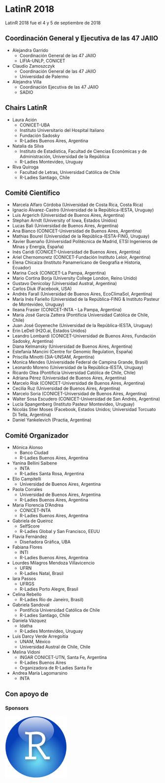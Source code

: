
# LatinR 2018

LatinR 2018 fue el 4 y 5 de septiembre de 2018

## Coordinación General y Ejecutiva de las 47 JAIIO

  - Alejandra Garrido
      - Coordinación General de las 47 JAIIO
      - LIFIA-UNLP, CONICET
  - Claudio Zamoszczyk
      - Coordinación General de las 47 JAIIO
      - Universidad de Palermo
  - Alejandra Villa
      - Coordinación Ejecutiva de las 47 JAIIO
      - SADIO

## Chairs LatinR

  - Laura Ación
      - CONICET-UBA
      - Instituto Universitario del Hospital Italiano
      - Fundación Sadosky
      - R-Ladies Buenos Aires, Argentina
  - Natalia da Silva
      - Instituto de Estadística, Facultad de Ciencias Económicas y de
        Administración, Universidad de la República
      - R-Ladies Montevideo, Uruguay
  - Riva Quiroga
      - Facultad de Letras, Universidad Católica de Chile
      - R-Ladies Santiago, Chile

## Comité Científico

  - Marcela Alfaro Córdoba (Universidad de Costa Rica, Costa Rica)
  - Ignacio Álvarez-Castro (Universidad de la República-IESTA, Uruguay)
  - Luis Argerich (Universidad de Buenos Aires, Argentina)
  - Stephan Arndt (University of Iowa, Estados Unidos)
  - Lucas Bali (Universidad de Buenos Aires, Argentina)
  - Ana Bianco (CONICET-Universidad de Buenos Aires, Argentina)
  - Mathias Bourel (Universidad de la República-IESTA-FING, Uruguay)
  - Xavier Buenaño (Universidad Politécnica de Madrid, ETSI Ingenieros
    de Minas y Energía, España)
  - Inés Caridi (CONICET-Universidad de Buenos Aires, Argentina)
  - Ariel Chernomoretz (CONICET-Fundación Instituto Leloir, Argentina)
  - Elena Chicaiza (Instituto Panamericano de Geografía e Historia,
    Ecuador)
  - Marina Cock (CONICET-La Pampa, Argentina)
  - Mario Cortina Borja (University College London, Reino Unido)
  - Gustavo Denicolay (Universidad Austral, Argentina)
  - Carlos Diuk (Facebook, USA)
  - Andrés Farall (Universidad de Buenos Aires, EcoClimaSol, Argentina)
  - María Inés Fariello (Universidad de la República-FING & Instituto
    Pasteur de Montevideo, Uruguay)
  - Ileana Frasier (CONICET-INTA - La Pampa, Argentina)
  - María José García Zattera (Pontificia Universidad Católica de Chile,
    Chile)
  - Juan José Goyeneche (Universidad de la República-IESTA, Uruguay)
  - Erin LeDell (H2O.ai, Estados Unidos)
  - Leandro Lombardi (CONICET-Universidad de Buenos Aires, Fundación
    Sadosky, Argentina)
  - Diana Kelmansky (Universidad de Buenos Aires, Argentina)
  - Estefanía Mancini (Centre for Genomic Regulation, España)
  - Priscilla Minotti (3iA-UNSAM, Argentina)
  - Monica Mendes (Universidade Federal de Campina Grande, Brasil)
  - Leonardo Moreno (Universidad de la República-IESTA, Uruguay)
  - Ricardo Olea (Pontificia Universidad Católica de Chile, Chile)
  - Adriana Pérez (Universidad de Buenos Aires, Argentina)
  - Marcelo Risk (CONICET-Universidad de Buenos Aires, Argentina)
  - Cecilia Ruz (Universidad de Buenos Aires, Argentina)
  - Marcelo Soria (CONICET-Universidad de Buenos Aires, Argentina)
  - Walter Sosa Escudero (CONICET-Universidad de San Andrés, Argentina)
  - Lucía Spangenberg (Instituto Pasteur Montevideo, Uruguay)
  - Nicolás Stier Moses (Facebook, Estados Unidos; Universidad Torcuato
    Di Tella, Argentina)
  - Daniel Yankelevich (Practia, Argentina)

## Comité Organizador

  - Mónica Alonso
      - Banco Ciudad
      - R-Ladies Buenos Aires, Argentina
  - Yanina Bellini Saibene
      - INTA
      - R-Ladies Santa Rosa, Argentina
  - Elio Campitelli
      - Universidad de Buenos Aires, Argentina
  - Paola Corrales
      - Universidad de Buenos Aires, Argentina
      - R-Ladies Buenos Aires, Argentina
  - Maria Florencia D’Andrea
      - CONICET-INTA
      - R-Ladies Buenos Aires, Argentina
  - Gabriela de Queiroz
      - SelfScore
      - R-Ladies Global y San Francisco, EEUU
  - Flavia Fernández
      - Diseñadora Gráfica, UBA
  - Fabiana Flores
      - INTI
      - R-Ladies Buenos Aires, Argentina
  - Lourdes Milagros Mendoza Villavicencio
      - UFRN
      - R-Ladies Natal, Brasil
  - Iara Passos
      - UFRGS
      - R-Ladies Porto Alegre, Brasil
  - Celina Rebello
      - R-Ladies Rio de Janeiro, Brasil)
  - Gabriela Sandoval
      - Pontificia Universidad Católica de Chile
      - R-Ladies Santiago, Chile
  - Daniela Vázquez
      - Idatha
      - R-Ladies Montevideo, Uruguay
  - Luis Darcy Verde Arregoitia
      - UNAM, México
      - Universidad Austral de Chile, Chile
  - Melina Vidoni
      - INGAR CONICET-UTN, Santa Fe, Argentina
      - R-Ladies Buenos Aires
      - Organizadora de R-Ladies Santa Fe
  - Andrea María Lagomarsino
      - INTA


## Con apoyo de 

### Sponsors

[![Rstudio](img/partners/RStudio-200.png)](https://www.rstudio.com/)
